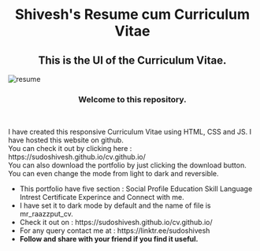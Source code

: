 <h1 align="center"><b> Shivesh's Resume cum Curriculum Vitae </b></h1>
<h2 align="center"> This is the UI of the Curriculum Vitae.</h2>

![resume](https://user-images.githubusercontent.com/78317220/188334038-5239a7a3-f702-4fd1-b694-30d16a426822.jpg)


<h3 align="center"><b> Welcome to this repository.</b></h3><br>
<p>I have created this responsive Curriculum Vitae using HTML, CSS and JS. I have hosted this website on github.<br>
You can check it out by clicking here : https://sudoshivesh.github.io/cv.github.io/
<br>
You can also download the portfolio by just clicking the download button. You can even change the mode from light to dark and reversible.</p>

<ul>
<li>This portfolio have five section : Social Profile Education Skill Language Intrest Certificate Experince and Connect with me.</li>
<li> I have set it to dark mode by default and the name of file is mr_raazzput_cv.</li>
<li> Check it out on : https://sudoshivesh.github.io/cv.github.io/ </li>
<li> For any query contact me at : https://linktr.ee/sudoshivesh </li>
  <li> <b>Follow and share with your friend if you find it useful.</b></li>
</ul>
